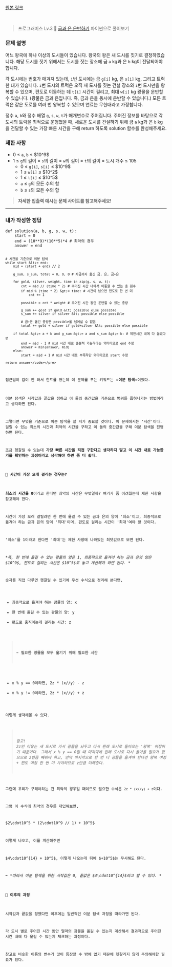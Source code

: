 <p><a href="https://velog.io/@yje9802/%ED%94%84%EB%A1%9C%EA%B7%B8%EB%9E%98%EB%A8%B8%EC%8A%A4-%EA%B8%88%EA%B3%BC-%EC%9D%80-%EC%9A%B4%EB%B0%98%ED%95%98%EA%B8%B0" color="black">원본 링크</a></p><br><blockquote>
<p>프로그래머스 Lv.3 🌲
<a href="https://school.programmers.co.kr/learn/courses/30/lessons/86053">금과 은 운반하기</a>
파이썬으로 풀어보기</p>
</blockquote>
<h3 id="문제-설명">문제 설명</h3>
<p>어느 왕국에 하나 이상의 도시들이 있습니다. 왕국의 왕은 새 도시를 짓기로 결정하였습니다. 해당 도시를 짓기 위해서는 도시를 짓는 장소에 금 <code>a</code> kg과 은 <code>b</code> kg이 전달되어야 합니다.</p>
<p>각 도시에는 번호가 매겨져 있는데, <code>i</code>번 도시에는 금 <code>g[i]</code> kg, 은 <code>s[i]</code> kg, 그리고 트럭 한 대가 있습니다. <code>i</code>번 도시의 트럭은 오직 새 도시를 짓는 건설 장소와 <code>i</code>번 도시만을 왕복할 수 있으며, 편도로 이동하는 데 <code>t[i]</code> 시간이 걸리고, 최대 <code>w[i]</code> kg 광물을 운반할 수 있습니다. (광물은 금과 은입니다. 즉, 금과 은을 동시에 운반할 수 있습니다.) 모든 트럭은 같은 도로를 여러 번 왕복할 수 있으며 연료는 무한대라고 가정합니다.</p>
<p>정수 <code>a</code>, <code>b</code>와 정수 배열 <code>g</code>, <code>s</code>, <code>w</code>, <code>t</code>가 매개변수로 주어집니다. 주어진 정보를 바탕으로 각 도시의 트럭을 최적으로 운행했을 때, 새로운 도시를 건설하기 위해 금 <code>a</code> kg과 은 <code>b</code> kg을 전달할 수 있는 가장 빠른 시간을 구해 return 하도록 solution 함수를 완성해주세요.</p>
<h3 id="제한-사항">제한 사항</h3>
<ul>
<li>0 ≤ <code>a</code>, <code>b</code> ≤ $10^9$</li>
<li>1 ≤ <code>g</code>의 길이 = <code>s</code>의 길이 = <code>w</code>의 길이 = <code>t</code>의 길이 = 도시 개수 ≤ 105<ul>
<li>0 ≤ <code>g[i]</code>, <code>s[i]</code> ≤ $10^9$</li>
<li>1 ≤ <code>w[i]</code> ≤ $10^2$</li>
<li>1 ≤ <code>t[i]</code> ≤ $10^5$</li>
<li><code>a</code> ≤ <code>g</code>의 모든 수의 합</li>
<li><code>b</code> ≤ <code>s</code>의 모든 수의 합</li>
</ul>
</li>
</ul>
<blockquote>
<p><strong>자세한 입출력 예시는 문제 사이트를 참고해주세요!</strong></p>
</blockquote>
<hr />
<h3 id="내가-작성한-정답">내가 작성한 정답</h3>
<pre><code class="language-python">def solution(a, b, g, s, w, t):
    start = 0
    end = (10**9)*(10**5)*4 # 최악의 경우
    answer = end

    # 시간을 기준으로 이분 탐색
    while start &lt;= end:
        mid = (start + end) // 2

        g_sum, s_sum, total = 0, 0, 0 # 지금까지 옮긴 금, 은, 금+은 

        for gold, silver, weight, time in zip(g, s, w, t):
            cnt = mid // (time * 2) # 주어진 시간 내에서 이동할 수 있는 총 횟수
            if mid % (time * 2) &gt;= time: # 시간이 남으면 편도로 한 번 더 
                cnt += 1

            possible = cnt * weight # 주어진 시간 동안 운반할 수 있는 총량

            g_sum += gold if gold &lt; possible else possible
            s_sum += silver if silver &lt; possible else possible

            # 금+은 옮긴 총량은 possible을 넘어설 수 없음
            total += gold + silver if gold+silver &lt; possible else possible

        if total &gt;= a + b and g_sum &gt;= a and s_sum &gt;= b: # 제한시간 내에 다 옮겼다면
            end = mid - 1 # mid 시간 내로 충분히 가능하다는 의미이므로 end 수정
            answer = min(answer, mid)
        else:
            start = mid + 1 # mid 시간 내로 부족하단 의미이므로 start 수정

    return answer</code></pre>
<p>접근법이 감이 안 와서 힌트를 봤는데 이 문제를 푸는 키워드는 ⭐️<strong>이분 탐색</strong>⭐️이었다. </p>
<p>이분 탐색은 시작값과 끝값을 정하고 이 둘의 중간값을 기준으로 범위를 좁혀나가는 방법이라고 생각하면 된다. </p>
<p>그렇다면 무엇을 기준으로 이분 탐색을 할 지가 중요할 것이다. 이 문제에서는 '시간'이다. 걸릴 수 있는 최소의 시간과 최악의 시간을 구하고 이 둘의 중간값을 구해 이분 탐색을 진행하면 된다. </p>
<p>조금 헷갈릴 수 있는데 <strong>가장 빠른 시간을 직접 구한다고 생각하지 말고 이 시간 내로 가능한 가를 확인하는 과정이라고 생각해야 하면 좀 더 쉽다.</strong></p>
<h4 id="📌-시간이-가장-오래-걸리는-경우는">📌 시간이 가장 오래 걸리는 경우는?</h4>
<p><strong>최소의 시간을 0</strong>이라고 한다면 최악의 시간은 무엇일까? 여기가 좀 어려웠는데 제한 사항을 참고해야 한다.</p>
<p>시간이 가장 오래 걸릴려면 한 번에 옮길 수 있는 금과 은의 양이 '최소'이고, 최종적으로 옮겨야 하는 금과 은의 양이 '최대'이며, 편도로 걸리는 시간이 '최대'여야 할 것이다. </p>
<p>'최소'를 1이라고 한다면 '최대'는 제한 사항에 나와있는 최댓값으로 보면 된다.</p>
<p>*<em>즉, 한 번에 옮길 수 있는 광물의 양은 1, 최종적으로 옮겨야 하는 금과 은의 양은 $10^9$, 편도로 걸리는 시간은 $10^5$로 놓고 계산해야 하면 된다. *</em></p>
<p>숫자를 직접 다루면 헷갈릴 수 있기에 우선 수식으로 정리해 본다면,</p>
<ul>
<li>최종적으로 옮겨야 하는 광물의 양: x</li>
<li>한 번에 옮길 수 있는 광물의 양: y</li>
<li>편도로 움직이는데 걸리는 시간: z</li>
</ul>
<blockquote>
<p>➡️ <strong>필요한 광물을 모두 옮기기 위해 필요한 시간</strong></p>
</blockquote>
<ul>
<li>x % y == 0이라면, 2z * (x//y) - z</li>
<li>x % y != 0이라면, 2z * (x//y) + z</li>
</ul>
<p>이렇게 생각해볼 수 있다. </p>
<blockquote>
<p><em>참고! 
2z인 이유는 새 도시로 가서 광물을 놔두고 다시 원래 도시로 돌아오는 '왕복' 여정이기 때문이다. 그래서 x % y == 0일 때 마지막에 원래 도시로 다시 돌아올 필요가 없으므로 z만큼 빼줘야 하고, 만약 마지막으로 한 번 더 광물을 옮겨야 한다면 왕복 여정 + 편도 여정 한 번 더 가야하므로 z만큼 더해준다.</em></p>
</blockquote>
<p>그런데 우리가 구해야하는 건 최악의 경우일 때이므로 필요한 수식은 <code>2z * (x//y) + z</code>이다. </p>
<p>그럼 이 수식에 최악의 경우를 대입해보면,</p>
<p>$2\cdot10^5 * (2\cdot10^9 // 1) + 10^5$ </p>
<p>이렇게 나오고, 이를 계산해주면</p>
<p>$4\cdot10^{14} + 10^5$, 이렇게 나오는데 뒤에 $+10^5$는 무시해도 된다. </p>
<p>➡️ *<em>따라서 이분 탐색을 위한 시작값은 0, 끝값은 $4\cdot10^{14}$라고 할 수 있다. *</em></p>
<h4 id="📌-이후의-과정">📌 이후의 과정</h4>
<p>시작값과 끝값을 정했다면 이후에는 일반적인 이분 탐색 과정을 따라가면 된다. </p>
<p>각 도시 별로 주어진 시간 동안 얼마의 광물을 옮길 수 있는지 계산해서 결과적으로 주어진 시간 내에 다 옮길 수 있는지 체크하는 과정이다. </p>
<p>참고로 비슷한 이름의 변수가 많이 등장할 수 밖에 없기 때문에 헷갈리지 않게 주의해야할 필요가 있다.</p>
